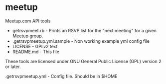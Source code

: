 meetup
======

Meetup.com API tools

+ getrsvpmeet.rb - Prints an RSVP list for the "next meeting" for a given Meetup group.
+ .getrsvpmeetup.yml.sample - Non working example yml config file
+ LICENSE - GPLv2 text
+ README.md - This file

These tools are licensed under GNU General Public License (GPL) version 2 or later.

.getrsvpmeetup.yml - Config file. Should be in $HOME
